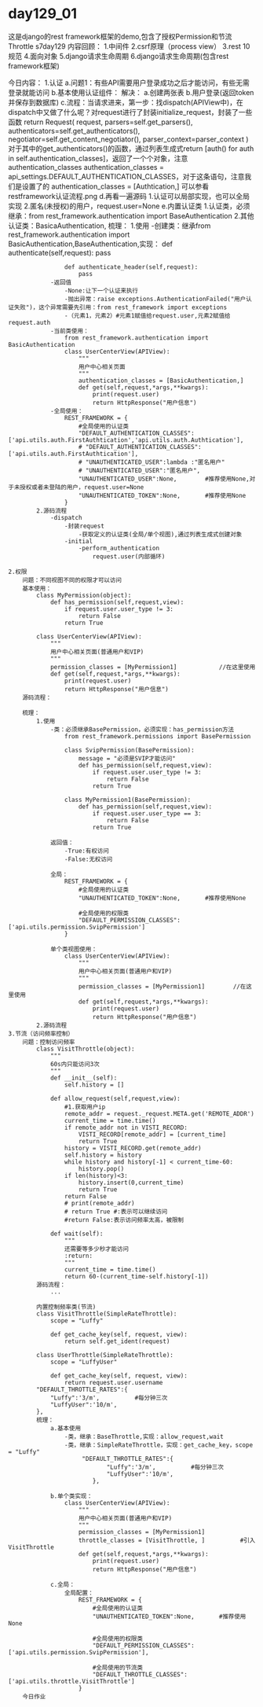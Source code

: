 # day129_01
这是django的rest framework框架的demo,包含了授权Permission和节流Throttle
s7day129
内容回顾：
	1.中间件
	2.csrf原理（process view）
	3.rest 10规范
	4.面向对象
	5.django请求生命周期
	6.django请求生命周期(包含rest framework框架)

今日内容：
	1.认证
		a.问题1：有些API需要用户登录成功之后才能访问，有些无需登录就能访问
		b.基本使用认证组件：
			解决：
				a.创建两张表
				b.用户登录(返回token并保存到数据库)
		c.流程：当请求进来，第一步：找dispatch(APIView中)，在dispatch中又做了什么呢？对request进行了封装initialize_request，封装了一些函数
		return Request(
            request,
            parsers=self.get_parsers(),
            authenticators=self.get_authenticators(),
            negotiator=self.get_content_negotiator(),
            parser_context=parser_context
        )
        对于其中的get_authenticators()的函数，通过列表生成式return [auth() for auth in self.authentication_classes]，返回了一个个对象，注意authentication_classes
        authentication_classes = api_settings.DEFAULT_AUTHENTICATION_CLASSES，对于这条语句，注意我们是设置了的
        authentication_classes = [Authtication,]
        可以参看restframework认证流程.png
        d.再看一遍源码
        	1.认证可以局部实现，也可以全局实现
        	2.匿名(未授权)的用户，request.user=None
        e.内置认证类
        	1.认证类，必须继承：from rest_framework.authentication import BaseAuthentication
        	2.其他认证类：BasicaAuthentication,
        梳理：
        	1.使用
        		-创建类：继承from rest_framework.authentication import BasicAuthentication,BaseAuthentication,实现：
        		    def authenticate(self,request):
				        pass

				    def authenticate_header(self,request):
				        pass
				-返回值
					-None:让下一个认证来执行
					-抛出异常：raise exceptions.AuthenticationFailed("用户认证失败")，这个异常需要先引用：from rest_framework import exceptions
					-（元素1，元素2）#元素1赋值给request.user,元素2赋值给request.auth
				-当前类使用：
					from rest_framework.authentication import BasicAuthentication
					class UserCenterView(APIView):
					    """
					    用户中心相关页面
					    """
					    authentication_classes = [BasicAuthentication,]
					    def get(self,request,*args,**kwargs):
					        print(request.user)
					        return HttpResponse("用户信息")
				-全局使用：
					REST_FRAMEWORK = {
					    #全局使用的认证类
					    "DEFAULT_AUTHENTICATION_CLASSES":['api.utils.auth.FirstAuthtication','api.utils.auth.Authtication'],
					    # "DEFAULT_AUTHENTICATION_CLASSES":['api.utils.auth.FirstAuthtication'],
					    # "UNAUTHENTICATED_USER":lambda :"匿名用户"
					    # "UNAUTHENTICATED_USER":"匿名用户",
					    "UNAUTHENTICATED_USER":None,        #推荐使用None,对于未授权或者未登陆的用户，request.user=None
					    "UNAUTHENTICATED_TOKEN":None,       #推荐使用None
					}
			2.源码流程
				-dispatch
					-封装request
						-获取定义的认证类(全局/单个视图),通过列表生成式创建对象
					-initial
						-perform_authentication
							request.user(内部循环)

	2.权限
		问题：不同视图不同的权限才可以访问
		基本使用：
			class MyPermission(object):
			    def has_permission(self,request,view):
			        if request.user.user_type != 3:
			            return False
			        return True

			class UserCenterView(APIView):
				"""
				用户中心相关页面(普通用户和VIP)
				"""
				permission_classes = [MyPermission1]            //在这里使用
				def get(self,request,*args,**kwargs):
				    print(request.user)
				    return HttpResponse("用户信息")
		源码流程：

		梳理：
			1.使用
				-类：必须继承BasePermission，必须实现：has_permission方法
					from rest_framework.permissions import BasePermission

					class SvipPermission(BasePermission):
					    message = "必须是SVIP才能访问"
					    def has_permission(self,request,view):
					        if request.user.user_type != 3:
					            return False
					        return True

					class MyPermission1(BasePermission):
					    def has_permission(self,request,view):
					        if request.user.user_type == 3:
					            return False
					        return True

				返回值：
					-True:有权访问
					-False:无权访问

				全局：
					REST_FRAMEWORK = {
					    #全局使用的认证类
					    "UNAUTHENTICATED_TOKEN":None,       #推荐使用None

					    #全局使用的权限类
					    "DEFAULT_PERMISSION_CLASSES":['api.utils.permission.SvipPermission']
					}

				单个类视图使用：
					class UserCenterView(APIView):
					    """
					    用户中心相关页面(普通用户和VIP)
					    """
					    permission_classes = [MyPermission1]        //在这里使用
					    def get(self,request,*args,**kwargs):
					        print(request.user)
					        return HttpResponse("用户信息")
			2.源码流程
	3.节流（访问频率控制）
		问题：控制访问频率
			class VisitThrottle(object):
			    """
			    60s内只能访问3次
			    """
			    def __init__(self):
			        self.history = []

			    def allow_request(self,request,view):
			        #1.获取用户ip
			        remote_addr = request._request.META.get('REMOTE_ADDR')
			        current_time = time.time()
			        if remote_addr not in VISTI_RECORD:
			            VISTI_RECORD[remote_addr] = [current_time]
			            return True
			        history = VISTI_RECORD.get(remote_addr)
			        self.history = history
			        while history and history[-1] < current_time-60:
			            history.pop()
			        if len(history)<3:
			            history.insert(0,current_time)
			            return True
			        return False
			        # print(remote_addr)
			        # return True #:表示可以继续访问
			        #return False:表示访问频率太高，被限制

			    def wait(self):
			        """
			        还需要等多少秒才能访问
			        :return:
			        """
			        current_time = time.time()
			        return 60-(current_time-self.history[-1])
			源码流程：
				...
			
			内置控制频率类(节流)
			class VisitThrottle(SimpleRateThrottle):
			    scope = "Luffy"

			    def get_cache_key(self, request, view):
			        return self.get_ident(request)

			class UserThrottle(SimpleRateThrottle):
			    scope = "LuffyUser"

			    def get_cache_key(self, request, view):
			        return request.user.username
			"DEFAULT_THROTTLE_RATES":{
		        "Luffy":'3/m',          #每分钟三次
		        "LuffyUser":'10/m',
		    },
		    梳理：
		    	a.基本使用
		    		-类，继承：BaseThrottle,实现：allow_request,wait
		    		-类，继承：SimpleRateThrottle，实现：get_cache_key，scope = "Luffy"
		    			 "DEFAULT_THROTTLE_RATES":{
						        "Luffy":'3/m',          #每分钟三次
						        "LuffyUser":'10/m',
						    },

				b.单个类实现：
					class UserCenterView(APIView):
					    """
					    用户中心相关页面(普通用户和VIP)
					    """
					    permission_classes = [MyPermission1]
					    throttle_classes = [VisitThrottle, ]          #引入VisitThrottle
					    def get(self,request,*args,**kwargs):
					        print(request.user)
					        return HttpResponse("用户信息")

				c.全局：
					全局配置：
						REST_FRAMEWORK = {
						    #全局使用的认证类
						    "UNAUTHENTICATED_TOKEN":None,       #推荐使用None

						    #全局使用的权限类
						    "DEFAULT_PERMISSION_CLASSES":['api.utils.permission.SvipPermission'],

						    #全局使用的节流类
						    "DEFAULT_THROTTLE_CLASSES":['api.utils.throttle.VisitThrottle']
						}
		今日作业
